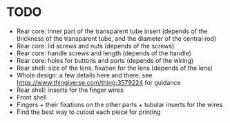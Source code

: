 # TODO

* Rear core: inner part of the transparent tube insert (depends of the thickness of the transparent tube, and the diameter of the central rod)
* Rear core: lid screws and nuts (depends of the screws)
* Rear core: handle screws and length (depends of the handle)
* Rear core: holes for buttons and ports (depends of the wiring)
* Rear shell: size of the lens, fixation for the lens (depends of the lens)
* Whole design: a few details here and there, see https://www.thingiverse.com/thing:3579224 for guidance
* Rear shell: inserts for the finger wires
* Front shell
* Fingers + their fixations on the other parts + tubular inserts for the wires
* Find the best way to cutout each piece for printing
